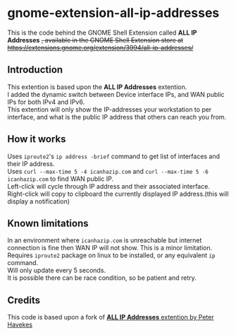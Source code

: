 # gnome-extension-all-ip-addresses

This is the code behind the GNOME Shell Extension called **ALL IP Addresses** ~~, available in the GNOME Shell Extension store at https://extensions.gnome.org/extension/3994/all-ip-addresses/~~

## Introduction

This extention is based upon the **ALL IP Addresses** extention.  
I added the dynamic switch between Device interface IPs, and WAN public IPs for both IPv4 and IPv6.  
This extention will only show the IP-addresses your workstation to per interface, and what is the public IP address that others can reach you from.

## How it works
Uses `iproute2`'s `ip address -brief` command to get list of interfaces and their IP address.  
Uses `curl --max-time 5 -4 icanhazip.com` and `curl --max-time 5 -6 icanhazip.com` to find WAN public IP.  
Left-click will cycle through IP address and their associated interface.  
Right-click will copy to clipboard the currently displayed IP address.(this will display a notification)

## Known limitations
In an environment where `icanhazip.com` is unreachable but internet connection is fine then WAN IP will not show. This is a minor limitation.  
Requires `iproute2` package on linux to be installed, or any equivalent `ip` command.  
Will only update every 5 seconds.  
It is possible there can be race condition, so be patient and retry.

## Credits
This code is based upon a fork of [**ALL IP Addresses** extention by Peter Havekes](https://github.com/phavekes/gnome-extension-all-ip-addresses)
